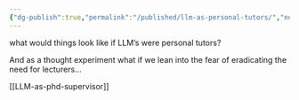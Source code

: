 ```yaml
---
{"dg-publish":true,"permalink":"/published/llm-as-personal-tutors/","noteIcon":""}
---
```



what would things look like if LLM’s were personal tutors? 

And as a thought experiment what if we lean into the fear of eradicating the need for lecturers...

[[LLM-as-phd-supervisor]]
